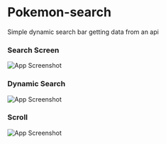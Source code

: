 # Pokemon-search
Simple dynamic search bar getting data from an api

### Search Screen
![App Screenshot](https://i.imgur.com/ZjDdZ55.png)

### Dynamic Search
![App Screenshot](https://i.imgur.com/jmz9P1Z.png)

### Scroll
![App Screenshot](https://i.imgur.com/qEBJFxc.png)

